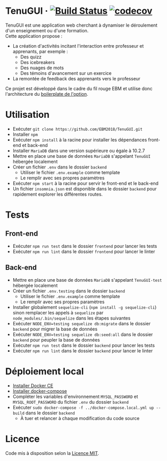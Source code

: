 # TenuGUI &middot; [![Build Status](https://travis-ci.com/EBM2018/TenuGUI.svg?branch=master)](https://travis-ci.com/EBM2018/TenuGUI) [![codecov](https://codecov.io/gh/EBM2018/TenuGUI/branch/master/graph/badge.svg)](https://codecov.io/gh/EBM2018/TenuGUI)


TenuGUI est une application web cherchant à dynamiser le déroulement d'un enseignement ou d'une formation.  
Cette application propose :
* La création d'activités incitant l'interaction entre professeur et apprenants, par exemple :
    * Des quizz
    * Des icebreakers
    * Des nuages de mots
    * Des témoins d'avancement sur un exercice
* La remontée de feedback des apprenants vers le professeur

Ce projet est développé dans le cadre du fil rouge EBM et utilise donc l'architecture du [boilerplate de l'option](https://github.com/EBM2018/filrouge-boilerplate).

# Utilisation

* Exécuter `git clone https://github.com/EBM2018/TenuGUI.git`
* Installer `npm`
* Exécuter `npm install` à la racine pour installer les dépendances front-end et back-end
* Installer `MariaDB` dans une version supérieure ou égale à 10.2.7
* Mettre en place une base de données `MariaDB` s'appelant `TenuGUI` hébergée localement
* Créer un fichier `.env` dans le dossier `backend`
    * Utiliser le fichier `.env.example` comme template
    * Le remplir avec ses propres paramètres
* Exécuter `npm start` à la racine pour servir le front-end et le back-end
* Un fichier `insomnia.json` est disponible dans le dossier `backend` pour rapidement explorer les différentes routes.

# Tests

## Front-end

* Exécuter `npm run test` dans le dossier `frontend` pour lancer les tests
* Exécuter `npm run lint` dans le dossier `frontend` pour lancer le linter

## Back-end

* Mettre en place une base de données `MariaDB` s'appelant `TenuGUI-test` hébergée localement
* Créer un fichier `.env.testing` dans le dossier `backend`
    * Utiliser le fichier `.env.example` comme template
    * Le remplir avec ses propres paramètres
* Installer globalement `sequelize-cli` (`npm install -g sequelize-cli`) sinon remplacer les appels à `sequelize` par `node_modules/.bin/sequelize` dans les étapes suivantes
* Exécuter `NODE_ENV=testing sequelize db:migrate` dans le dossier `backend` pour migrer la base de données
* Exécuter `NODE_ENV=testing sequelize db:seed:all` dans le dossier `backend` pour peupler la base de données
* Exécuter `npm run test` dans le dossier `backend` pour lancer les tests
* Exécuter `npm run lint` dans le dossier `backend` pour lancer le linter

# Déploiement local

* [Installer Docker CE](https://docs.docker.com/install/)
* [Installer docker-compose](https://docs.docker.com/compose/install/)
* Compléter les variables d'environnement `MYSQL_PASSWORD` et `MYSQL_ROOT_PASSWORD` du fichier `.env` du dossier `backend`
* Exécuter `sudo docker-compose -f ../docker-compose.local.yml up --build` dans le dossier `backend`
    * À tuer et relancer à chaque modification du code source

# Licence

Code mis à disposition selon la [Licence MIT](./LICENSE).
